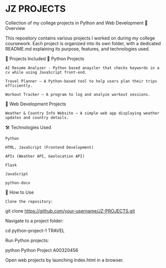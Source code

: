 # JZ PROJECTS


Collection of my college projects in Python and Web Development
📌 Overview

This repository contains various projects I worked on during my college coursework. Each project is organized into its own folder, with a dedicated README.md explaining its purpose, features, and technologies used.


📂 Projects Included
🔹 Python Projects

    AI Resume Analyzer - Python based anayzler that checks keywords in a cv while using JavaScript front-end.
    
    Travel Planner – A Python-based tool to help users plan their trips efficiently.

    Workout Tracker – A program to log and analyze workout sessions.

🔹 Web Development Projects

    Weather & Country Info Website – A simple web app displaying weather updates and country details.

🛠 Technologies Used

    Python

    HTML, JavaScript (Frontend Development)

    APIs (Weather API, Geolocation API)

    Flask

    JavaScript

    python-docx

🚀 How to Use

    Clone the repository:

git clone https://github.com/your-username/JZ-PROJECTS.git

Navigate to a project folder:

cd python-project-1 TRAVEL

Run Python projects:

python Python Project A00320456

Open web projects by launching index.html in a browser.
